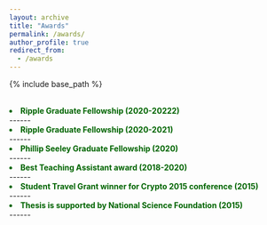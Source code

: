```yaml
---
layout: archive
title: "Awards"
permalink: /awards/
author_profile: true
redirect_from:
  - /awards
---
```


{% include base_path %}

<br>

<li style="color:darkgreen;"><b>Ripple Graduate Fellowship (2020-20222)</b></li>
------

<li style="color:darkgreen;"><b>Ripple Graduate Fellowship (2020-2021)</b></li>
------

<li style="color:darkgreen;"><b>Phillip Seeley Graduate Fellowship (2020)</b></li>
------

<li style="color:darkgreen;"><b>Best Teaching Assistant award (2018-2020)</b></li>
------

<li style="color:darkgreen;"><b>Student Travel Grant winner for Crypto 2015 conference (2015)</b></li>
------

<li style="color:darkgreen;"><b>Thesis is supported by National Science Foundation (2015)</b></li>
------

